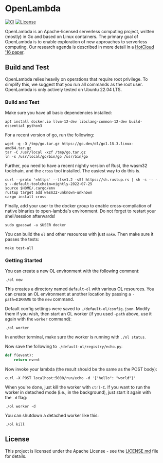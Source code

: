 # OpenLambda

[![CI](https://github.com/open-lambda/open-lambda/actions/workflows/ci.yml/badge.svg)](https://github.com/open-lambda/open-lambda/actions/workflows/ci.yml)
[![License](https://img.shields.io/badge/License-Apache_2.0-blue.svg)](https://opensource.org/licenses/Apache-2.0)

OpenLambda is an Apache-licensed serverless computing project, written (mostly) in Go and based on Linux containers.
The primary goal of OpenLambda is to enable exploration of new approaches to serverless computing.
Our research agenda is described in more detail in a [HotCloud '16 paper](https://www.usenix.org/system/files/conference/hotcloud16/hotcloud16_hendrickson.pdf).

## Build and Test

OpenLambda relies heavily on operations that require root privilege.
To simplify this, we suggest that you run all commands as the root user.
OpenLambda is only actively tested on Ubuntu 22.04 LTS.

### Build and Test
Make sure you have all basic dependencies installed:
```
apt install docker.io llvm-12-dev libclang-common-12-dev build-essential python3
```

For a recent version of go, run the following:
```
wget -q -O /tmp/go.tar.gz https://go.dev/dl/go1.18.3.linux-amd64.tar.gz
tar -C /usr/local -xzf /tmp/go.tar.gz
ln -s /usr/local/go/bin/go /usr/bin/go
```

Further, you need to have a recent nightly version of Rust, the wasm32 toolchain, and the `cross` tool installed. The easiest way to do this is.
```
curl --proto '=https' --tlsv1.2 -sSf https://sh.rustup.rs | sh -s -- -y --default-toolchain=nightly-2022-07-25
source $HOME/.cargo/env
rustup target add wasm32-unknown-unknown
cargo install cross
```

Finally, add your user to the docker group to enable cross-compilation of native binaries to open-lambda's environment. Do not forget to restart your shell/session afterwards!
```
sudo gpasswd -a $USER docker
```

You can build the `ol` and other resources with just `make`.
Then make sure it passes the tests:

```
make test-all
```

<!-- Currently broken.
We recommend syncing to a commit that passes our [daily tests](https://s3.us-east-2.amazonaws.com/open-lambda-public/tests.html).
-->

### Getting Started

You can create a new OL environment with the following comment:

```
./ol new
```

This creates a directory named `default-ol` with various OL resources.
You can create an OL environment at another location by passing a `-path=DIRNAME` to the `new` command.

Default config settings were saved to `./default-ol/config.json`.
Modify them if you wish, then start an OL worker (if you used `-path` above, use it again with the `worker` command):

```
./ol worker
```

In another terminal, make sure the worker is running with `./ol
status`.

Now save the following to `./default-ol/registry/echo.py`:

```python
def f(event):
    return event
```

Now invoke your lambda (the result should be the same as the POST body):

```
curl -X POST localhost:5000/run/echo -d '{"hello": "world"}'
```

When you're done, just kill the worker with `ctrl-C`.
If you want to run the worker in detached mode (i.e., in the background), just start it again with the `-d` flag:

```
./ol worker -d
```

You can shutdown a detached worker like this:

```
./ol kill
```

## License

This project is licensed under the Apache License - see the [LICENSE.md](LICENSE.md) file for details.
